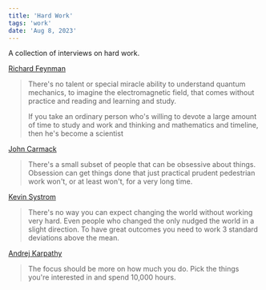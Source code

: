 ```yaml
---
title: 'Hard Work'
tags: 'work'
date: 'Aug 8, 2023'
---
```


A collection of interviews on hard work.

[Richard Feynman](https://www.youtube.com/watch?v=P1ww1IXRfTA)

> There's no talent or special miracle ability to understand quantum mechanics, to imagine the electromagnetic field, that comes without practice and reading and learning and study.
>
> If you take an ordinary person who's willing to devote a large amount of time to study and work and thinking and mathematics and timeline, then he's become a scientist

[John Carmack](https://www.youtube.com/watch?v=I845O57ZSy4)

> There's a small subset of people that can be obsessive about things. Obsession can get things done that just practical prudent pedestrian work won't, or at least won't, for a very long time.

[Kevin Systrom](https://www.youtube.com/watch?v=3pvpNKUPbIY)

> There's no way you can expect changing the world without working very hard. Even people who changed the only nudged the world in a slight direction. To have great outcomes you need to work 3 standard deviations above the mean.

[Andrej Karpathy](https://www.youtube.com/watch?v=cdiD-9MMpb0)

> The focus should be more on how much you do. Pick the things you're interested in and spend 10,000 hours.
